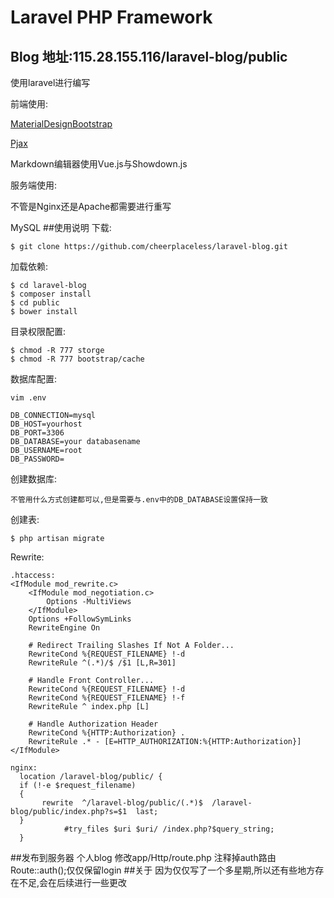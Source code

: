 # Laravel PHP Framework
## Blog 地址:115.28.155.116/laravel-blog/public

使用laravel进行编写

前端使用:

[MaterialDesignBootstrap](http://fezvrasta.github.io/bootstrap-material-design/)

[Pjax](https://github.com/defunkt/jquery-pjax)

Markdown编辑器使用Vue.js与Showdown.js

服务端使用:

不管是Nginx还是Apache都需要进行重写

MySQL
##使用说明
下载:
```
$ git clone https://github.com/cheerplaceless/laravel-blog.git
```
加载依赖:
```
$ cd laravel-blog
$ composer install
$ cd public
$ bower install
```
目录权限配置:
```
$ chmod -R 777 storge
$ chmod -R 777 bootstrap/cache
```
数据库配置:
```
vim .env

DB_CONNECTION=mysql
DB_HOST=yourhost
DB_PORT=3306
DB_DATABASE=your databasename
DB_USERNAME=root
DB_PASSWORD=
```
创建数据库:
```
不管用什么方式创建都可以,但是需要与.env中的DB_DATABASE设置保持一致
```
创建表:
```
$ php artisan migrate
```
Rewrite:
```
.htaccess:
<IfModule mod_rewrite.c>
    <IfModule mod_negotiation.c>
        Options -MultiViews
    </IfModule>
    Options +FollowSymLinks
    RewriteEngine On

    # Redirect Trailing Slashes If Not A Folder...
    RewriteCond %{REQUEST_FILENAME} !-d
    RewriteRule ^(.*)/$ /$1 [L,R=301]

    # Handle Front Controller...
    RewriteCond %{REQUEST_FILENAME} !-d
    RewriteCond %{REQUEST_FILENAME} !-f
    RewriteRule ^ index.php [L]

    # Handle Authorization Header
    RewriteCond %{HTTP:Authorization} .
    RewriteRule .* - [E=HTTP_AUTHORIZATION:%{HTTP:Authorization}]
</IfModule>

nginx:
  location /laravel-blog/public/ {
  if (!-e $request_filename)
  {
       rewrite  ^/laravel-blog/public/(.*)$  /laravel-blog/public/index.php?s=$1  last;
  }
            #try_files $uri $uri/ /index.php?$query_string;
  }
```
##发布到服务器
个人blog 修改app/Http/route.php 注释掉auth路由Route::auth();仅仅保留login
##关于
因为仅仅写了一个多星期,所以还有些地方存在不足,会在后续进行一些更改